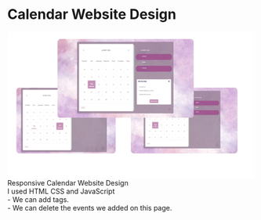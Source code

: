 # Calendar Website Design
<link href="//netdna.bootstrapcdn.com/twitter-bootstrap/2.3.2/css/bootstrap-combined.no-icons.min.css" rel="stylesheet">
<link href="//netdna.bootstrapcdn.com/font-awesome/3.6.0/css/font-awesome.css" rel="stylesheet">


<img src="image.png" align="right" width="600" height="300">
Responsive Calendar Website Design 
<br>
<i class="icon-chevron-sign-right"></i> I used HTML CSS and JavaScript
<br>
- We can add tags.
<br>
- We can delete the events we added on this page.

